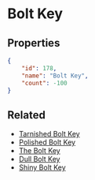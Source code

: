 # Bolt Key

<no description available>

## Properties

```json
{
    "id": 178,
    "name": "Bolt Key",
    "count": -100
}
```

## Related

- [Tarnished Bolt Key](../items/4891-tarnished-bolt-key.md)
- [Polished Bolt Key](../items/4899-polished-bolt-key.md)
- [The Bolt Key](../items/4907-the-bolt-key.md)
- [Dull Bolt Key](../items/5066-dull-bolt-key.md)
- [Shiny Bolt Key](../items/5074-shiny-bolt-key.md)

